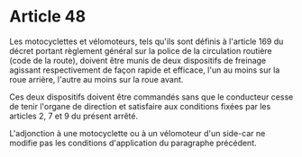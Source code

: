 # Article 48

Les motocyclettes et vélomoteurs, tels qu'ils sont définis à l'article 169 du décret portant règlement général sur la police de la circulation routière (code de la route), doivent être munis de deux dispositifs de freinage agissant respectivement de façon rapide et efficace, l'un au moins sur la roue arrière, l'autre au moins sur la roue avant.

Ces deux dispositifs doivent être commandés sans que le conducteur cesse de tenir l'organe de direction et satisfaire aux conditions fixées par les articles 2, 7 et 9 du présent arrêté.

L'adjonction à une motocyclette ou à un vélomoteur d'un side-car ne modifie pas les conditions d'application du paragraphe précédent.
